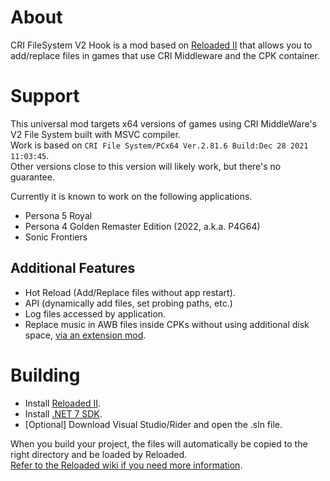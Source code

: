 # About

CRI FileSystem V2 Hook is a mod based on [Reloaded II](https://reloaded-project.github.io/Reloaded-II/) that allows you to add/replace files in games that use CRI Middleware and the CPK container.  

# Support

This universal mod targets x64 versions of games using CRI MiddleWare's V2 File System built with MSVC compiler.  
Work is based on `CRI File System/PCx64 Ver.2.81.6 Build:Dec 28 2021 11:03:45`.  
Other versions close to this version will likely work, but there's no guarantee.  

Currently it is known to work on the following applications.

- Persona 5 Royal  
- Persona 4 Golden Remaster Edition (2022, a.k.a. P4G64)  
- Sonic Frontiers

## Additional Features

- Hot Reload (Add/Replace files without app restart).  
- API (dynamically add files, set probing paths, etc.)  
- Log files accessed by application.  
- Replace music in AWB files inside CPKs without using additional disk space, [via an extension mod](./usage-awb.md).

# Building

- Install [Reloaded II](https://github.com/Reloaded-Project/Reloaded-II/releases/latest).  
- Install [.NET 7 SDK](https://dotnet.microsoft.com/en-us/download/dotnet/7.0).  
- [Optional] Download Visual Studio/Rider and open the .sln file.  

When you build your project, the files will automatically be copied to the right directory and be loaded by Reloaded.  
[Refer to the Reloaded wiki if you need more information](https://reloaded-project.github.io/Reloaded-II/DevelopmentEnvironmentSetup/).